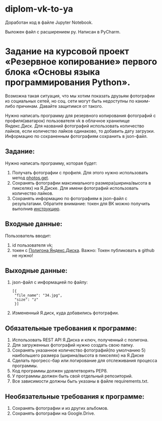 # diplom-vk-to-ya
Доработан код в файле Jupyter Notebook.


Выложен файл с расширением py.
Написан в PyCharm.


#  Задание на курсовой проект «Резервное копирование» первого блока «Основы языка программирования Python».
Возможна такая ситуация, что мы хотим показать друзьям фотографии из социальных сетей, но соц. сети могут быть недоступны по каким-либо причинам. Давайте защитимся от такого.

Нужно написать программу для резервного копирования фотографий с профиля(аватарок) пользователя vk в облачное хранилище Яндекс.Диск. Для названий фотографий использовать количество лайков, если количество лайков одинаково, то добавить дату загрузки. Информацию по сохраненным фотографиям сохранить в json-файл.

 ## Задание:

Нужно написать программу, которая будет:

1. Получать фотографии с профиля. Для этого нужно использовать метод [photos.get](https://vk.com/dev/photos.get).
2. Сохранять фотографии максимального размера(ширина/высота в пикселях) на Я.Диске.
Для имени фотографий использовать количество лайков.
3. Сохранять информацию по фотографиям в json-файл с результатами.
Обратите внимание: токен для ВК можно получить выполнив [инструкцию](https://docs.google.com/document/d/1_xt16CMeaEir-tWLbUFyleZl6woEdJt-7eyva1coT3w/edit?usp=sharing).

## Входные данные:

Пользователь вводит:

1. id пользователя vk;
2. токен с [Полигона Яндекс.Диска](https://yandex.ru/dev/disk/poligon/). Важно: Токен публиковать в github не нужно!

## Выходные данные:

1. json-файл с информацией по файлу:
    <pre><code>[{
    "file_name": "34.jpg",
    "size": "z"
    }]</code></pre>
2. Измененный Я.диск, куда добавились фотографии. ​ ​

## Обязательные требования к программе:

1. Использовать REST API Я.Диска и ключ, полученный с полигона.
2. Для загруженных фотографий нужно создать свою папку.
3. Сохранять указанное количество фотографий(по умолчанию 5) наибольшего размера (ширина/высота в пикселях) на Я.Диске
4. Сделать прогресс-бар или логирование для отслеживания процесса программы.
5. Код программы должен удовлетворять PEP8.
6. У программы должен быть свой отдельный репозиторий.
7. Все зависимости должны быть указаны в файле requiremеnts.txt. ​

## Необязательные требования к программе:

1. Сохранять фотографии и из других альбомов.
2. Сохранять фотографии на Google.Drive.

